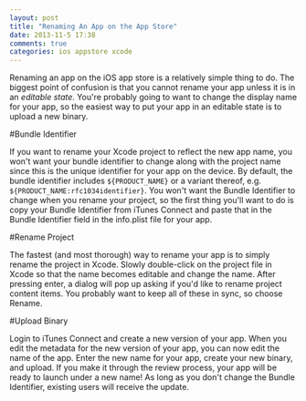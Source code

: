 ```yaml
---
layout: post
title: "Renaming An App on the App Store"
date: 2013-11-5 17:38
comments: true
categories: ios appstore xcode
---
```

Renaming an app on the iOS app store is a relatively simple thing to do.  The biggest point of confusion is that you cannot rename your app unless it is in an *editable state*.  You're probably going to want to change the display name for your app, so the easiest way to put your app in an editable state is to upload a new binary.

#Bundle Identifier

If you want to rename your Xcode project to reflect the new app name, you won't want your bundle identifier to change along with the project name since this is the unique identifier for your app on the device.  By default, the bundle identifier includes `${PRODUCT_NAME}` or a variant thereof, e.g. `${PRODUCT_NAME:rfc1034identifier}`.  You won't want the Bundle Identifier to change when you rename your project, so the first thing you'll want to do is copy your Bundle Identifier from iTunes Connect and paste that in the Bundle Identifier field in the info.plist file for your app.

#Rename Project

The fastest (and most thorough) way to rename your app is to simply rename the project in Xcode.  Slowly double-click on the project file in Xcode so that the name becomes editable and change the name.  After pressing enter, a dialog will pop up asking if you'd like to rename project content items.  You probably want to keep all of these in sync, so choose Rename.

#Upload Binary

Login to iTunes Connect and create a new version of your app.  When you edit the metadata for the new version of your app, you can now edit the name of the app.  Enter the new name for your app, create your new binary, and upload.  If you make it through the review process, your app will be ready to launch under a new name!  As long as you don't change the Bundle Identifier, existing users will receive the update.